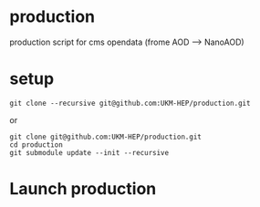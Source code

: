 # production
production script for cms opendata (frome AOD --> NanoAOD)

# setup
```
git clone --recursive git@github.com:UKM-HEP/production.git
```
or 
```
git clone git@github.com:UKM-HEP/production.git
cd production
git submodule update --init --recursive
```

# Launch production
